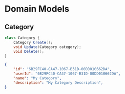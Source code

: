 # Domain Models

## Category

```csharp
class Category {
    Category Create();
    void Update(Category category);
    void Delete();
}
```

```json
{
    "id": "6B29FC40-CA47-1067-B31D-00DD010662DA",
    "userId": "6B29FC40-CA47-1067-B31D-00DD010662DA",
    "name": "My Category",
    "description": "My Category Description",
}
```